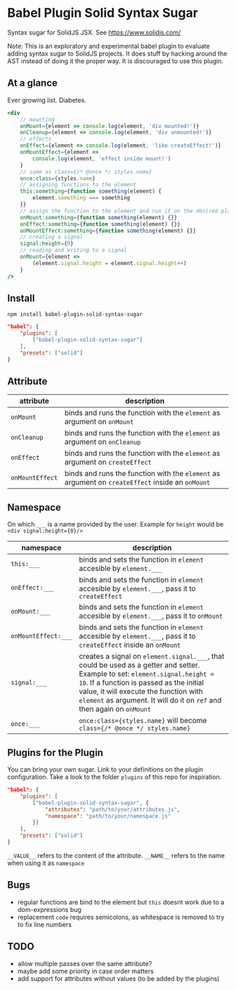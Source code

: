 # Babel Plugin Solid Syntax Sugar

Syntax sugar for SolidJS JSX. See https://www.solidjs.com/

Note: This is an exploratory and experimental babel plugin to evaluate adding syntax sugar to SolidJS projects. It does stuff by hacking around the AST instead of doing it the proper way. It is discouraged to use this plugin.

## At a glance

Ever growing list. Diabetes.

```jsx
<div
	// mounting
	onMount={element => console.log(element, 'div mounted!')}
	onCleanup={element => console.log(element, 'div unmounted!')}
	// effects
	onEffect={element => console.log(element, 'like createEffect!')}
	onMountEffect={element =>
		console.log(element, 'effect inside mount!')
	}
	// same as class={/* @once */ styles.name}
	once:class={styles.name}
	// assigning functions to the element
	this:something={function something(element) {
		element.something === something
	}}
	// assign the function to the element and run it on the desired place
	onMount:something={function something(element) {}}
	onEffect:something={function something(element) {}}
	onMountEffect:something={function something(element) {}}
	// creating a signal
	signal:height={0}
	// reading and writing to a signal
	onMount={element =>
		(element.signal.height = element.signal.height++)
	}
/>
```

## Install

`npm install babel-plugin-solid-syntax-sugar`

```json
"babel": {
	"plugins": [
		["babel-plugin-solid-syntax-sugar"]
	],
	"presets": ["solid"]
}
```

## Attribute

| attribute | description |
| --- | --- |
| `onMount` | binds and runs the function with the `element` as argument on `onMount` |
| `onCleanup` | binds and runs the function with the `element` as argument on `onCleanup` |
| `onEffect` | binds and runs the function with the `element` as argument on `createEffect` |
| `onMountEffect` | binds and runs the function with the `element` as argument on `createEffect` inside an `onMount` |

## Namespace

On which `___` is a name provided by the user. Example for `height` would be `<div signal:height={0}/>`

| namespace | description |
| --- | --- |
| `this:___` | binds and sets the function in `element` accesible by `element.___` |
| `onEffect:___` | binds and sets the function in `element` accesible by `element.___`, pass it to `createEffect` |
| `onMount:___` | binds and sets the function in `element` accesible by `element.___`, pass it to `onMount` |
| `onMountEffect:___` | binds and sets the function in `element` accesible by `element.___`, pass it to `createEffect` inside an `onMount` |
| `signal:___` | creates a signal on `element.signal.___`, that could be used as a getter and setter. Example to set: `element.signal.height = 10`. If a function is passed as the initial value, it will execute the function with `element` as argument. It will do it on `ref` and then again on `onMount` |
| `once:___` | `once:class={styles.name}` will become `class={/* @once */ styles.name}` |

## Plugins for the Plugin

You can bring your own sugar. Link to your definitions on the plugin configuration. Take a look to the folder `plugins` of this repo for inspiration.

```json
"babel": {
	"plugins": [
		["babel-plugin-solid-syntax-sugar", {
			"attributes": "path/to/your/attributes.js",
			"namespace": "path/to/your/namespace.js"
		}]
	],
	"presets": ["solid"]
}
```

`__VALUE__` refers to the content of the attribute. `__NAME__` refers to the name when using it as `namespace`

## Bugs

- regular functions are bind to the element but `this` doesnt work due to a dom-expressions bug
- replacement `code` requires semicolons, as whitespace is removed to try to fix line numbers

## TODO

- allow multiple passes over the same attribute?
- maybe add some priority in case order matters
- add support for attributes without values (to be added by the plugins)
